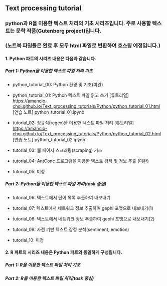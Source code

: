 ## Text processing tutorial

### python과 R을 이용한 텍스트 처리의 기초 시리즈입니다. 주로 사용할 텍스트는 문학 작품(Gutenberg project)입니다.
### (노트북 파일들은 완료 후 모두 html 파일로 변환하여 호스팅 예정입니다.)

#### 1. Python 파트의 시리즈 내용은 다음과 같습니다.
##### Part 1: Python을 이용한 텍스트 파일 처리 기초<br>
- python_tutorial_00: Python 환경 및 기초(미완)

- python_tutorial_01: Python 텍스트 파일 읽고 쓰기
[튜토리얼] <https://amancio-choi.github.io/Text_processing_tutorials/Python/python_tutorial_01.html>
[연습 노트] python_tutorial_01.ipynb

- tutorial_02: 정규식(regex)을 이용한 텍스트 파일 처리
[튜토리얼] <https://amancio-choi.github.io/Text_processing_tutorials/Python/python_tutorial_02.html>
[연습 노트] python_tutorial_02.ipynb

- tutorial_03: 웹 페이지 스크래핑(scraping) 기초

- tutorial_04: AntConc 프로그램을 이용한 텍스트 검색 및 정보 추출 (미완)

- tutorial_05: 미정

##### Part 2: Python을 이용한 텍스트 파일 처리(task 중심)<br>
- tutorial_06: 텍스트에서 단어 목록 추출하여 내보내기

- tutorial_07: 텍스트에서 네트워크 정보 추출하여 gephi 포맷으로 내보내기(1)

- tutorial_08: 텍스트에서 네트워크 정보 추출하여 gephi 포맷으로 내보내기(2)

- tutorial_09: 사전 기반 텍스트 감정 분석(sentiment, emotion)

- tutorial_10: 미정


#### 2. R 파트의 시리즈 내용은 Python 파트와 동일하게 구성됩니다.
##### Part 1: R을 이용한 텍스트 파일 처리 기초
##### Part 2: R을 이용한 텍스트 파일 처리(task 중심)

